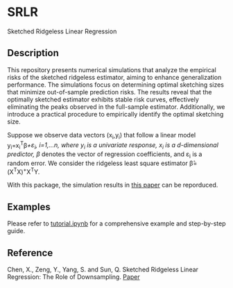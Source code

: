 # SRLR

Sketched Ridgeless Linear Regression

## Description

This repository presents numerical simulations that analyze the empirical risks of the sketched ridgeless estimator, aiming to enhance generalization performance. The simulations focus on determining optimal sketching sizes that minimize out-of-sample prediction risks. The results reveal that the optimally sketched estimator exhibits stable risk curves, effectively eliminating the peaks observed in the full-sample estimator. Additionally, we introduce a practical procedure to empirically identify the optimal sketching size.

Suppose we observe data vectors  (x<sub>i</sub>,y<sub>i</sub>) that follow a linear model y<sub>i</sub>=x<sub>i</sub><sup>T</sup>&beta;<sup>*</sup>+&epsilon;<sub>i</sub>, i=1,...n, where y<sub>i</sub> is a univariate response,  x<sub>i</sub> is a d-dimensional predictor, &beta;<sup>*</sup> denotes the vector of regression coefficients, and &epsilon;<sub>i</sub> is a random error. We consider the ridgeless least square estimator β̂=(X<sup>T</sup>X)<sup>+</sup>X<sup>T</sup>Y.

With this package, the simulation results in [this paper](https://arxiv.org/abs/2302.01088) can be reporduced.

## Examples

Please refer to [tutorial.ipynb](https://github.com/statsle/SRLR_python/blob/main/tutorial.ipynb) for a comprehensive example and step-by-step guide.


## Reference

Chen, X., Zeng, Y., Yang, S. and Sun, Q. Sketched Ridgeless Linear Regression: The Role of Downsampling. [Paper](https://arxiv.org/abs/2302.01088)
